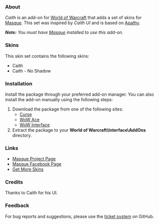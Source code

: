### About ###

_Caith_ is an add-on for [World of Warcraft](https://worldofwarcraft.com "World of Warcraft Website") that adds a set of skins for [Masque][]. This set was inspired by _Caith UI_ and is based on [Apathy](https://www.wowace.com/projects/masque-apathy).

_**Note:** You must have [Masque][] installed to use this add-on._

### Skins ###

This skin set contains the following skins:

- Caith
- Caith - No Shadow

### Installation ###

Install the package through your preferred add-on manager. You can also install the add-on manually using the following steps:

1. Download the package from one of the following sites:
    - [Curse](https://mods.curse.com/addons/wow/masque-caith "Download from Curse")
    - [WoW Ace](https://www.wowace.com/projects/masque-caith "Download from WoW Ace")
    - [WoW Interface](http://www.wowinterface.com/downloads/info8869 "Download from WoW Interface")
2. Extract the package to your **World of Warcraft\Interface\AddOns** directory.

### Links ###

- [Masque Project Page][Masque]
- [Masque Facebook Page](https://www.facebook.com/masqueui "Masque on Facebook")
- [Get More Skins](https://github.com/stormfx/masque/wiki/skin-list "Masque Skin List")

### Credits ###

Thanks to Caith for his UI.

### Feedback ###

For bug reports and suggestions, please use the [ticket system](https://github.com/stormfx/masque_caith/issues) on GitHub.

[Masque]: https://www.wowace.com/projects/masque (Masque Project Page)
